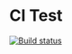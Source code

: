 # CI Test

[![Build status](https://ci.appveyor.com/api/projects/status/326tkpfwfl6lnapg?svg=true)](https://ci.appveyor.com/project/Visorana/test-ci-2)